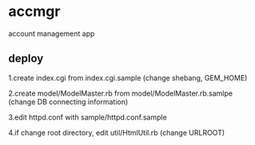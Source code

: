 # accmgr
account management app

## deploy

1.create index.cgi from index.cgi.sample (change shebang, GEM_HOME)

2.create model/ModelMaster.rb from model/ModelMaster.rb.samlpe (change DB connecting information)

3.edit httpd.conf with sample/httpd.conf.sample

4.if change root directory, edit util/HtmlUtil.rb (change URLROOT)
